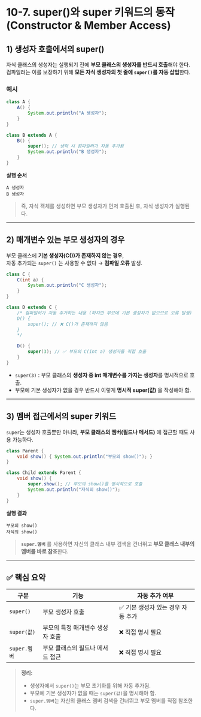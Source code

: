 # 10-7. super()와 super 키워드의 동작 (Constructor & Member Access)

## 1) 생성자 호출에서의 super()

자식 클래스의 생성자는 실행되기 전에 **부모 클래스의 생성자를 반드시 호출**해야 한다.  
컴파일러는 이를 보장하기 위해 **모든 자식 생성자의 첫 줄에 `super()`를 자동 삽입**한다.

### 예시
```java
class A {
    A() {
        System.out.println("A 생성자");
    }
}

class B extends A {
    B() {
        super(); // 생략 시 컴파일러가 자동 추가됨
        System.out.println("B 생성자");
    }
}
```
**실행 순서**
```
A 생성자
B 생성자
```

> 즉, 자식 객체를 생성하면 부모 생성자가 먼저 호출된 후, 자식 생성자가 실행된다.

---

## 2) 매개변수 있는 부모 생성자의 경우

부모 클래스에 **기본 생성자(C())가 존재하지 않는 경우**,  
자동 추가되는 `super()` 는 사용할 수 없다 → **컴파일 오류** 발생.

```java
class C {
    C(int a) {
        System.out.println("C 생성자");
    }
}

class D extends C {
    /* 컴파일러가 자동 추가하는 내용 (하지만 부모에 기본 생성자가 없으므로 오류 발생)
    D() {
        super(); // ❌ C()가 존재하지 않음
    }
    */

    D() {
        super(3); // ✅ 부모의 C(int a) 생성자를 직접 호출
    }
}
```
- `super(3)` : 부모 클래스의 **생성자 중 int 매개변수를 가지는 생성자**를 명시적으로 호출.
- 부모에 기본 생성자가 없을 경우 반드시 이렇게 **명시적 super(값)** 을 작성해야 함.

---

## 3) 멤버 접근에서의 super 키워드

`super`는 생성자 호출뿐만 아니라, **부모 클래스의 멤버(필드나 메서드)** 에 접근할 때도 사용 가능하다.

```java
class Parent {
    void show() { System.out.println("부모의 show()"); }
}

class Child extends Parent {
    void show() {
        super.show(); // 부모의 show()를 명시적으로 호출
        System.out.println("자식의 show()");
    }
}
```
**실행 결과**
```
부모의 show()
자식의 show()
```

> **`super.멤버`** 를 사용하면 자신의 클래스 내부 검색을 건너뛰고 **부모 클래스 내부의 멤버를 바로 참조**한다.

---

## ✅ 핵심 요약

| 구분 | 기능 | 자동 추가 여부 |
|---|---|---|
| `super()` | 부모 생성자 호출 | ✅ 기본 생성자 있는 경우 자동 추가 |
| `super(값)` | 부모의 특정 매개변수 생성자 호출 | ❌ 직접 명시 필요 |
| `super.멤버` | 부모 클래스의 필드나 메서드 접근 | ❌ 직접 명시 필요 |

> **정리:**  
> - 생성자에서 `super()`는 부모 초기화를 위해 자동 추가됨.  
> - 부모에 기본 생성자가 없을 때는 `super(값)`을 명시해야 함.  
> - `super.멤버`는 자신의 클래스 멤버 검색을 건너뛰고 부모 멤버를 직접 참조한다.
